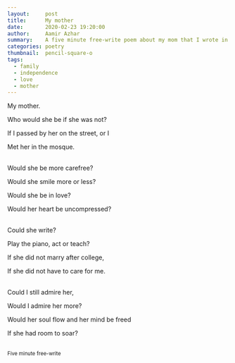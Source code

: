 ```yaml
---
layout:     post
title:      My mother
date:       2020-02-23 19:20:00
author:     Aamir Azhar
summary:    A five minute free-write poem about my mom that I wrote in a writing group meeting.
categories: poetry
thumbnail:  pencil-square-o
tags:
  - family
  - independence
  - love
  - mother
---
```

My mother.

Who would she be if she was not?

If I passed by her on the street, or I

Met her in the mosque.

<br>
Would she be more carefree?

Would she smile more or less?

Would she be in love?

Would her heart be uncompressed?

<br>
Could she write?

Play the piano, act or teach?

If she did not marry after college,

If she did not have to care for me.

<br>
Could I still admire her,

Would I admire her more?

Would her soul flow and her mind be freed

If she had room to soar?

<br>
<sup>Five minute free-write</sup>
